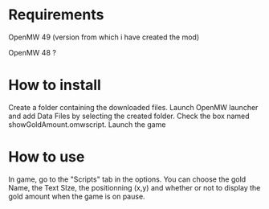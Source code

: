 # Requirements

OpenMW 49 (version from which i have created the mod)

OpenMW 48 ?

# How to install

Create a folder containing the downloaded files.
Launch OpenMW launcher and add Data Files by selecting the created folder.
Check the box named showGoldAmount.omwscript.
Launch the game

# How to use

In game, go to the "Scripts" tab in the options.
You can choose the gold Name, the Text SIze, the positionning (x,y) and whether or not to display the gold amount when the game is on pause.
